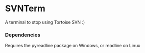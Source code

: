 # SVNTerm 

A terminal to stop using Tortoise SVN :)

### Dependencies

Requires the pyreadline package on Windows, or readline on Linux